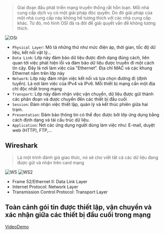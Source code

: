 > Giai đoạn đầu phát triển mạng truyền thống rất hỗn loạn. Mỗi nhà cung cấp dịch vụ có một giải pháp độc quyền. Do đó giải pháp của một nhà cung cấp này không hề tương thích với các nhà cung cấp khác. Từ đó, mô hình OSI đã ra đời để giải quyết vấn đề không tương thích.

![OSi](https://user-images.githubusercontent.com/71936544/136159801-e0537cf9-835f-443e-b390-6cb8cd887d4f.png)
* `Physical Layer`: Mô tả những thứ như mức điện áp, thời gian, tốc độ dữ liệu, kết nối vật lý...
* `Data Link`: Lớp này đảm bảo dữ liệu được định dạng đúng cách, liên quan tới việc phát hiện lỗi và đảm bảo dữ liệu được truyền đi một cách tin cậy. Đây là nơi làm việc của "Ethernet". Địa chỉ MAC và các khung Ethernet nằm trên lớp này
* `Network`: Lớp này đảm nhận việc kết nối và lựa chọn đường đi (định tuyến). Là nơi làm việc của IPv4 và IPv6. Mỗi thiết bị mạng cần một địa chỉ độc nhất trong mạng
* `Transport`: Lớp này đảm nhận việc vận chuyển, dữ liệu được gửi thành các phân đoạn và được chuyển đến các thiết bị đầu cuối
* `Session`: Đảm nhận việc thiết lập, quản lý và kết thúc phiên giữa hai trạm. 
* `Presentation`: Đảm bảo thông tin có thể đọc được bởi lớp ứng dụng bằng cách định dạng và tái cấu trúc dữ liệu.
* `Application`: Nơi các ứng dụng người dùng làm việc như: E-mail, duyệt web (HTTP), FTP,...

## Wireshark
> Là một trình đánh giá giao thức, nó sẽ cho viết tất cả các dữ liệu đang được gửi và nhận trên card mạng

![WS](https://user-images.githubusercontent.com/71936544/136164758-cc83501b-1c4b-4846-aaaa-6a51b60d61fe.png)
![WS2](https://user-images.githubusercontent.com/71936544/136164860-3646b156-6394-4949-aea1-f26a2a7dd670.png)
- Frame 52/Ethernet II: Data Link Layer 
- Internet Protocol: Network Layer
- Transmission Control Protocol: Transport Layer

## Toàn cảnh gói tin được thiết lập, vận chuyển và xác nhận giữa các thiết bị đầu cuối trong mạng
[VideoDemo](https://www.youtube.com/watch?v=PBWhzz_Gn10)
